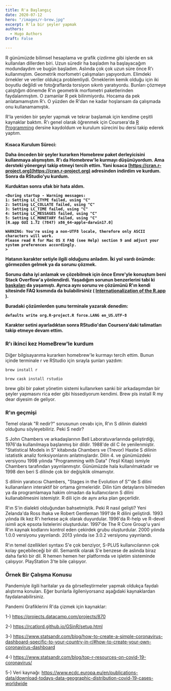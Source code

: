 ```yaml
---
title: R'a Başlangıç
date: 2020-07-12
hero: "/images/r-brew.jpg"
excerpt: R'la bir şeyler yapmak 
authors:
  - Hugo Authors
Draft: False 

---
```


R günümüzde bilimsel hesaplama ve grafik çizdirme gibi işlerde en sık kullanılan dillerden biri. Uzun süredir ha başladım ha başlayacağım modundaydım ve bugün başladım. Aslında çok çok uzun süre önce R'ı kullanmıştım. Geometrik morfometri çalışmaları yapıyordum. Elimdeki örnekler ve veriler oldukça problemliydi. Örneklerim kemik olduğu için iki boyutlu değildi ve fotoğraflarda torsiyon sıkıntı yaratıyordu. Bunları çözmeye çalıştığım dönemde R'ın geometrik morfometri paketlerinden faydalanmıştım. O zamanlar R pek bilinmiyordu. Hocama da pek anlatamamıştım R'ı. O yüzden de R'dan ne kadar hoşlansam da çalışmada onu kullanamamıştık.

R'la yeniden bir şeyler yapmak ve tekrar başlamak için kendime çeşitli kaynaklar baktım. R'ı genel olarak öğrenmek için Coursera'da [R Programming](https://www.coursera.org/learn/r-programming/home/welcome) dersine kaydoldum ve kurulum sürecini bu dersi takip ederek yaptım. 

<h4>Kısaca Kurulum Süreci:

Daha önceden bir şeyler kurarken Homebrew paket derleyicisini kullanmaya alışmıştım. R'ı da Homebrew'le kurmayı düşünüyordum. Ama dersteki yönergeyi takip etmeyi tercih ettim. Yani kısaca [https://cran.r-project.org](https://cran.r-project.org) adresinden indirdim ve kurdum. Sonra da RStudio'yu kurdum. 

Kurduktan sonra ufak bir hata aldım. 

```
<During startup - Warning messages:
1: Setting LC_CTYPE failed, using "C" 
2: Setting LC_COLLATE failed, using "C" 
3: Setting LC_TIME failed, using "C" 
4: Setting LC_MESSAGES failed, using "C" 
5: Setting LC_MONETARY failed, using "C" 
[R.app GUI 1.72 (7847) x86_64-apple-darwin17.0]

WARNING: You're using a non-UTF8 locale, therefore only ASCII characters will work.
Please read R for Mac OS X FAQ (see Help) section 9 and adjust your system preferences accordingly.
> 
```

Hatanın karakter setiyle ilgili olduğunu anladım. İki yol vardı önümde: görmezden gelmek ya da sorunu çözmek. 

Sorunu daha iyi anlamak ve çözebilmek için önce Emre'yle konuştum beni Stack Overflow'a yönlendirdi. Yaşadığım sorunun benzerlerini tabi ki [başkaları](https://stackoverflow.com/questions/9689104/installing-r-on-mac-warning-messages-setting-lc-ctype-failed-using-c) da yaşamıştı. Ayrıca aynı sorunu ve çözümünü R'ın kendi sitesinde FAQ kısmında da bulabilirsiniz ( [Internationalization of the R.app](https://cran.r-project.org/bin/macosx/RMacOSX-FAQ.html#Internationalization-of-the-R_002eapp) ). 

Buradaki çözümlerden şunu terminale yazarak denedim: 

```
defaults write org.R-project.R force.LANG en_US.UTF-8
```

Karakter setini ayarladıktan sonra RStudio'dan Coursera'daki talimatları takip etmeye devam ettim. 

### R'ı ikinci kez HomeBrew'le kurdum 

Diğer bilgisayarıma kurarken homebrew'le kurmayı tercih ettim. Bunun içinde terminale r ve RStudio için sırayla şunları yazdım:

```
brew install r 
```

```
brew cask install rstudio
```

brew gibi bir paket yönetim sistemi kullanırken sanki bir arkadaşımdan bir şeyler yapmasını rica eder gibi hissediyorum kendimi. Brew pls install R my dear diyesim de geliyor. 

### R'ın geçmişi


Temel olarak "R nedir?" sorusunun cevabı için, R'ın S dilinin dialekti olduğunu söyleyebiliriz. Peki S nedir? 

S John Chambers ve arkadaşlarının Bell Laboratuvarlarında geliştirdiği, 1976'da kullanılmaya başlanmış bir dildir. 1988'de dil C ile yenilenmiştir. "Statistical Models in S" kitabında Chambers ve (Trevor) Hastie S dilinin istatistik analiz fonksiyonlarını anlatmışlardır. Dilin 4. ve günümüzdeki versiyonu 1998 yılında "Programming with Data" (Yeşil Kitap) ismiyle Chambers tarafından yayınlanmıştır. Günümüzde hala kullanılmaktadır ve 1998 den beri S dilinde çok bir değişiklik olmamıştır. 

S dilinin yaratıcısı Chambers, "Stages in the Evolution of S"'de S dilini kullananların interaktif bir ortama girmeleridir. Dilin tüm detaylarını bilmeden ya da programlamaya hakim olmadan da kullanıcıların S dilini kullanabilmesini istemiştir. R dili için de aynı arka plan geçerlidir. 

R'ın S'in dialekti olduğundan bahsetmiştik. Peki R nasıl gelişti? Yeni Zelanda'da Ross Ihaka ve Robert Gentleman 1991'de R dilini geliştirdi. 1993 yılında ilk kez R'ı herkese açık olarak duyurdular. 1996'da R-help ve R-devel isimli açık epsota listelerini oluşturdular. 1997'de The R Core Group'u yani R'ın kaynak kodlarını kontrol eden çekirdek grubu oluşturdular. 2000 yılında 1.0.0 versiyonu yayınlandı. 2013 yılında ise 3.0.2 versiyonu yayınlandı. 

R'ın temel özellikleri syntaxı S'e çok benziyor, S-PLUS kullanıcılarının çok kolay geçebileceği bir dil. Semantik olarak S'e benzese de aslında biraz daha farklı bir dil. R hemen hemen her platformda ve işletim sisteminde çalışıyor. PlayStation 3'te bile çalışıyor. 

### Örnek Bir Çalışma Konusu

Pandemiyle ilgili haritalar ya da görselleştirmeler yapmak oldukça faydalı alıştırma konuları. Eğer bunlarla ilgileniyorsanız aşağıdaki kaynaklardan faydalanabilirsiniz. 

Pandemi Grafiklerini R'da çizmek için kaynaklar:

1-) https://projects.datacamp.com/projects/870 

2-) https://rcatlord.github.io/GSinR/setup.html

3-) https://www.statsandr.com/blog/how-to-create-a-simple-coronavirus-dashboard-specific-to-your-country-in-r/#how-to-create-your-own-coronavirus-dashboard 

4-) https://www.statsandr.com/blog/top-r-resources-on-covid-19-coronavirus/ 

5-) Veri kaynağı: https://www.ecdc.europa.eu/en/publications-data/download-todays-data-geographic-distribution-covid-19-cases-worldwide 

